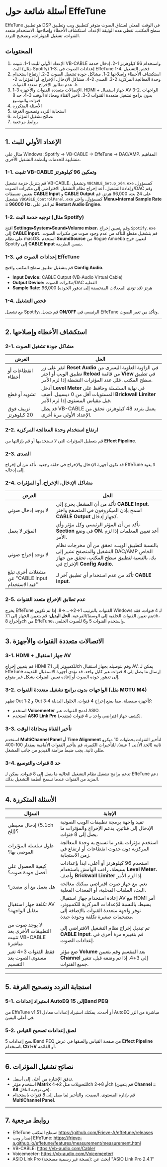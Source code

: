 # أسئلة شائعة حول EffeTune

EffeTune هو تطبيق DSP في الوقت الفعلي لعشاق الصوت متوفر كتطبيق ويب وتطبيق سطح المكتب. تغطي هذه الوثيقة الإعداد، استكشاف الأخطاء وإصلاحها، الاستخدام متعدد القنوات، تشغيل المؤثرات، وتصحيح التردد.

## المحتويات
1. الإعداد الأولي للبث
   1-1. تثبيت VB-CABLE واستخدام 96 كيلوهرتز
   1-2. إدخال خدمة البث (مثال Spotify)
   1-3. إعدادات الصوت في EffeTune
   1-4. فحص التشغيل
2. استكشاف الأخطاء وإصلاحها
   2-1. مشاكل جودة تشغيل الصوت
   2-2. ارتفاع استخدام وحدة المعالجة المركزية
   2-3. الصدى
   2-4. مشاكل الإدخال، الإخراج، أو المؤثرات
   2-5. عدم تطابق الإخراج متعدد القنوات
3. الاتصالات متعددة القنوات والأجهزة
   3-1. HDMI + جهاز استقبال AV
   3-2. الواجهات بدون برامج تشغيل متعددة القنوات
   3-3. تأخير القناة ومحاذاة الوقت
   3-4. حد 8 قنوات والتوسيع
4. الأسئلة المتكررة
5. استجابة التردد وتصحيح الغرفة
6. نصائح تشغيل المؤثرات
7. روابط مرجعية

---

## 1. الإعداد الأولي للبث

مثال على Windows: Spotify → VB-CABLE → EffeTune → DAC/AMP. المفاهيم متشابهة للخدمات وأنظمة التشغيل الأخرى.

### 1-1. تثبيت VB-CABLE وتمكين 96 كيلوهرتز
قم بتنزيل حزمة تشغيل VB-CABLE، وتشغيل `VBCABLE_Setup_x64.exe` كمسؤول، وإعادة التشغيل. أعد إخراج نظام التشغيل الافتراضي إلى مكبرات الصوت/DAC وقم بتعيين تنسيقات **CABLE Input** و **CABLE Output** على 24 بت، 96,000 هرتز. قم بتشغيل `VBCABLE_ControlPanel.exe` كمسؤول، واختر **Menu▸Internal Sample Rate = 96000 Hz**، ثم انقر على **Restart Audio Engine**.

### 1-2. توجيه خدمة البث (مثال Spotify)
افتح **Settings▸System▸Sound▸Volume mixer**، وقم بتعيين إخراج `Spotify.exe` إلى **CABLE Input**. قم بتشغيل مقطع للتأكد من عدم وجود صوت من مكبرات الصوت.
على نظام macOS، استخدم **SoundSource** من Rogue Amoeba لتعيين خرج Spotify إلى **CABLE Input** بنفس الطريقة.

### 1-3. إعدادات الصوت في EffeTune
قم بتشغيل تطبيق سطح المكتب وافتح **Config Audio**.
- **Input Device:** CABLE Output (VB-Audio Virtual Cable)
- **Output Device:** مكبرات الصوت/DAC الفعلية
- **Sample Rate:** 96,000 هرتز (قد تؤدي المعدلات المنخفضة إلى تدهور الجودة)

### 1-4. فحص التشغيل
مع تشغيل Spotify، قم بتبديل **ON/OFF** الرئيسي في EffeTune وتأكد من تغير الصوت.

---

## 2. استكشاف الأخطاء وإصلاحها

### 2-1. مشاكل جودة تشغيل الصوت
| العرض | الحل |
| ------ | ------ |
| انقطاعات أو أخطاء | انقر على زر **Reset Audio** في الزاوية العلوية اليسرى من تطبيق الويب أو اختر **Reload** من قائمة **View** في تطبيق سطح المكتب. قلل عدد المؤثرات النشطة إذا لزم الأمر. |
| تشويه أو قطع | أدخل **Level Meter** في نهاية السلسلة وحافظ على المستويات أقل من 0 ديسيبل. أضف **Brickwall Limiter** قبل مقياس المستوى إذا لزم الأمر. |
| تزييف فوق 20 كيلوهرتز | قد يظل VB-CABLE يعمل بتردد 48 كيلوهرتز. تحقق من الإعداد الأولي مرة أخرى. |

### 2-2. ارتفاع استخدام وحدة المعالجة المركزية
قم بتعطيل المؤثرات التي لا تستخدمها أو قم بإزالتها من **Effect Pipeline**.

### 2-3. الصدى
قد تكون أجهزة الإدخال والإخراج في حلقة رجعية. تأكد من أن إخراج EffeTune لا يعود إلى إدخاله.

### 2-4. مشاكل الإدخال، الإخراج، أو المؤثرات
| العرض | الحل |
| ------ | ------ |
| لا يوجد إدخال صوتي | تأكد من أن المشغل يخرج إلى **CABLE Input**. اسمح بإذن الميكروفون في المتصفح واختر **CABLE Output** كجهاز إدخال. |
| المؤثر لا يعمل | تأكد من أن المؤثر الرئيسي وكل مؤثر وأي **Section** في وضع **ON**. أعد تعيين المعلمات إذا لزم الأمر. |
| لا يوجد إخراج صوتي | بالنسبة لتطبيق الويب، تحقق من أن مخرجات نظام التشغيل والمتصفح تشير إلى DAC/AMP الخاص بك. بالنسبة لتطبيق سطح المكتب، تحقق من جهاز الإخراج في **Config Audio**. |
| مشغلات أخرى تبلغ عن "CABLE Input قيد الاستخدام" | تأكد من عدم استخدام أي تطبيق آخر لـ **CABLE Input**. |

### 2-5. عدم تطابق الإخراج متعدد القنوات
يخرج EffeTune القنوات بالترتيب 1→2→…→8. إذا تم تكوين Windows لـ 4 قنوات، فقد يتم تعيين القنوات الخلفية إلى الوسط/الفرعية. **الحل البديل:** قم بتعيين الجهاز إلى 7.1ch، وإخراج 8ch من EffeTune، واستخدم القنوات 5 و6 للصوت الخلفي.

---

## 3. الاتصالات متعددة القنوات والأجهزة

### 3-1. HDMI + جهاز استقبال AV
قم بتعيين إخراج HDMI للكمبيوتر إلى 7.1ch وقم بتوصيله بجهاز استقبال AV. يمكن لـ EffeTune إرسال ما يصل إلى 8 قنوات عبر كابل واحد. قد تؤدي أجهزة الاستقبال القديمة إلى تدهور جودة الصوت أو إعادة تعيين القنوات بشكل غير متوقع.

### 3-2. الواجهات بدون برامج تشغيل متعددة القنوات (مثل MOTU M4)
تظهر Out 1‑2 و Out 3‑4 كأجهزة منفصلة، مما يمنع إخراج 4 قنوات. الحلول البديلة:
- استخدم **Voicemeeter** لدمج القنوات عبر ASIO.
- استخدم **ASIO Link Pro** لكشف جهاز افتراضي واحد بـ 4 قنوات (متقدم).

### 3-3. تأخير القناة ومحاذاة الوقت
استخدم **MultiChannel Panel** أو **Time Alignment** لتأخير القنوات بخطوات 10 ميكرو ثانية (الحد الأدنى 1 عينة). للتأخيرات الكبيرة، قم بتأخير القنوات الأمامية بمقدار 100-400 مللي ثانية. يجب ضبط مزامنة الفيديو من جانب المشغل.

### 3-4. حد 8 قنوات والتوسيع
تدعم برامج تشغيل نظام التشغيل الحالية ما يصل إلى 8 قنوات. يمكن لـ EffeTune دعم المزيد من القنوات عندما تسمح أنظمة التشغيل بذلك.

---

## 4. الأسئلة المتكررة

| السؤال | الإجابة |
| ------ | ------ |
| إدخال محيطي (5.1ch إلخ)؟ | تقيد واجهة برمجة تطبيقات الويب الصوتية الإدخال إلى قناتين. يدعم الإخراج والمؤثرات ما يصل إلى 8 قنوات. |
| طول سلسلة المؤثرات الموصى بها؟ | استخدم مؤثرات بقدر ما تسمح به وحدة المعالجة المركزية دون حدوث انقطاعات أو ارتفاع في زمن الاستجابة. |
| كيفية الحصول على أفضل جودة صوت؟ | استخدم 96 كيلوهرتز أو أعلى، ابدأ بإعدادات بسيطة، راقب الهامش باستخدام **Level Meter**، وأضف **Brickwall Limiter** إذا لزم الأمر. |
| هل يعمل مع أي مصدر؟ | نعم. مع جهاز صوت افتراضي يمكنك معالجة البث، الملفات المحلية، أو المعدات الفعلية. |
| تكلفة جهاز استقبال AV مقابل الواجهة؟ | إعادة استخدام جهاز استقبال AV مع HDMI أمر بسيط. بالنسبة للإعدادات المركزية للكمبيوتر، توفر واجهة متعددة القنوات بالإضافة إلى مضخمات صغيرة تكلفة وجودة جيدة. |
| لا يوجد صوت من التطبيقات الأخرى بعد تثبيت VB-CABLE مباشرة | تم تبديل إخراج نظام التشغيل الافتراضي إلى **CABLE Input**. قم بتغييره مرة أخرى في إعدادات الصوت. |
| فقط القنوات 3+4 تغير مستوى الصوت بعد التقسيم | ضع مؤثر **Volume** بعد المقسم وقم بتعيين **Channel** إلى 3+4. إذا تم وضعه قبل، تتغير جميع القنوات. |

---

## 5. استجابة التردد وتصحيح الغرفة

### 5-1. استيراد إعدادات AutoEQ إلى 15Band PEQ
من EffeTune v1.51 أو أحدث، يمكنك استيراد إعدادات معادل AutoEQ مباشرة من الزر في أعلى اليمين.

### 5-2. لصق إعدادات تصحيح القياس
انسخ إعدادات 5Band PEQ من صفحة القياس والصقها في عرض **Effect Pipeline** باستخدام **Ctrl+V** أو القائمة.

---

## 6. نصائح تشغيل المؤثرات
* تدفق الإشارة من أعلى إلى أسفل.
* استخدم مؤثر **Matrix** للتحويلات مثل 2→4ch أو 8→2ch (قم بتعيين **Channel = All** في توجيه الناقل).
* قم بإدارة المستوى، الصمت، والتأخير لما يصل إلى 8 قنوات باستخدام **MultiChannel Panel**.

---

## 7. روابط مرجعية
* EffeTune سطح المكتب: <https://github.com/Frieve-A/effetune/releases>
* إصدار ويب EffeTune: <https://frieve-a.github.io/effetune/features/measurement/measurement.html>
* VB-CABLE: <https://vb-audio.com/Cable/>
* Voicemeeter: <https://vb-audio.com/Voicemeeter/>
* ASIO Link Pro (نسخة غير رسمية مصححة): ابحث عن "ASIO Link Pro 2.4.1"
